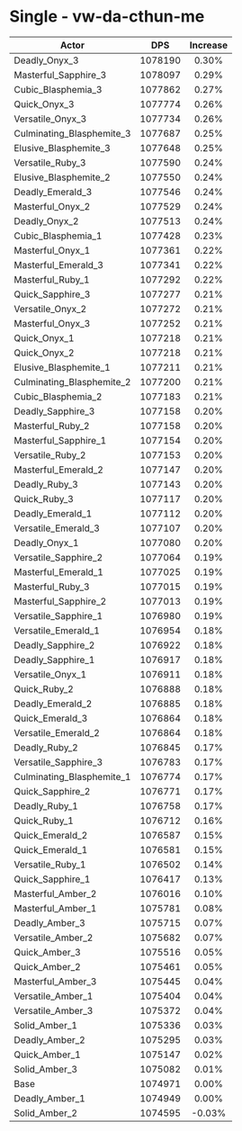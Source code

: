 # Single - vw-da-cthun-me
| Actor | DPS | Increase |
|---|:---:|:---:|
|Deadly_Onyx_3|1078190|0.30%|
|Masterful_Sapphire_3|1078097|0.29%|
|Cubic_Blasphemia_3|1077862|0.27%|
|Quick_Onyx_3|1077774|0.26%|
|Versatile_Onyx_3|1077734|0.26%|
|Culminating_Blasphemite_3|1077687|0.25%|
|Elusive_Blasphemite_3|1077648|0.25%|
|Versatile_Ruby_3|1077590|0.24%|
|Elusive_Blasphemite_2|1077550|0.24%|
|Deadly_Emerald_3|1077546|0.24%|
|Masterful_Onyx_2|1077529|0.24%|
|Deadly_Onyx_2|1077513|0.24%|
|Cubic_Blasphemia_1|1077428|0.23%|
|Masterful_Onyx_1|1077361|0.22%|
|Masterful_Emerald_3|1077341|0.22%|
|Masterful_Ruby_1|1077292|0.22%|
|Quick_Sapphire_3|1077277|0.21%|
|Versatile_Onyx_2|1077272|0.21%|
|Masterful_Onyx_3|1077252|0.21%|
|Quick_Onyx_1|1077218|0.21%|
|Quick_Onyx_2|1077218|0.21%|
|Elusive_Blasphemite_1|1077211|0.21%|
|Culminating_Blasphemite_2|1077200|0.21%|
|Cubic_Blasphemia_2|1077183|0.21%|
|Deadly_Sapphire_3|1077158|0.20%|
|Masterful_Ruby_2|1077158|0.20%|
|Masterful_Sapphire_1|1077154|0.20%|
|Versatile_Ruby_2|1077153|0.20%|
|Masterful_Emerald_2|1077147|0.20%|
|Deadly_Ruby_3|1077143|0.20%|
|Quick_Ruby_3|1077117|0.20%|
|Deadly_Emerald_1|1077112|0.20%|
|Versatile_Emerald_3|1077107|0.20%|
|Deadly_Onyx_1|1077080|0.20%|
|Versatile_Sapphire_2|1077064|0.19%|
|Masterful_Emerald_1|1077025|0.19%|
|Masterful_Ruby_3|1077015|0.19%|
|Masterful_Sapphire_2|1077013|0.19%|
|Versatile_Sapphire_1|1076980|0.19%|
|Versatile_Emerald_1|1076954|0.18%|
|Deadly_Sapphire_2|1076922|0.18%|
|Deadly_Sapphire_1|1076917|0.18%|
|Versatile_Onyx_1|1076911|0.18%|
|Quick_Ruby_2|1076888|0.18%|
|Deadly_Emerald_2|1076885|0.18%|
|Quick_Emerald_3|1076864|0.18%|
|Versatile_Emerald_2|1076864|0.18%|
|Deadly_Ruby_2|1076845|0.17%|
|Versatile_Sapphire_3|1076783|0.17%|
|Culminating_Blasphemite_1|1076774|0.17%|
|Quick_Sapphire_2|1076771|0.17%|
|Deadly_Ruby_1|1076758|0.17%|
|Quick_Ruby_1|1076712|0.16%|
|Quick_Emerald_2|1076587|0.15%|
|Quick_Emerald_1|1076581|0.15%|
|Versatile_Ruby_1|1076502|0.14%|
|Quick_Sapphire_1|1076417|0.13%|
|Masterful_Amber_2|1076016|0.10%|
|Masterful_Amber_1|1075781|0.08%|
|Deadly_Amber_3|1075715|0.07%|
|Versatile_Amber_2|1075682|0.07%|
|Quick_Amber_3|1075516|0.05%|
|Quick_Amber_2|1075461|0.05%|
|Masterful_Amber_3|1075445|0.04%|
|Versatile_Amber_1|1075404|0.04%|
|Versatile_Amber_3|1075372|0.04%|
|Solid_Amber_1|1075336|0.03%|
|Deadly_Amber_2|1075295|0.03%|
|Quick_Amber_1|1075147|0.02%|
|Solid_Amber_3|1075082|0.01%|
|Base|1074971|0.00%|
|Deadly_Amber_1|1074949|0.00%|
|Solid_Amber_2|1074595|-0.03%|
